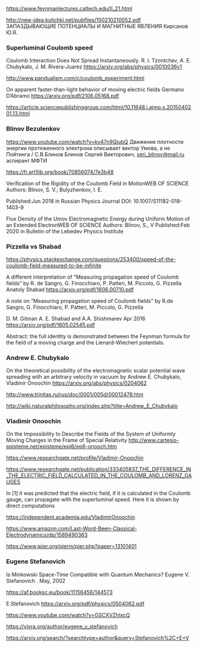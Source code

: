 https://www.feynmanlectures.caltech.edu/II_21.html

http://new-idea.kulichki.net/pubfiles/150210210052.pdf
ЗАПАЗДЫВАЮЩИЕ ПОТЕНЦИАЛЫ И МАГНИТНЫЕ ЯВЛЕНИЯ Кирсанов Ю.Я.

### Superluminal  Coulomb speed
Coulomb Interaction Does Not Spread Instantaneously. R. I. Tzontchev, A. E. Chubykalo, J. M. Rivera-Juarez
https://arxiv.org/abs/physics/0010036v1

http://www.pandualism.com/c/coulomb_experiment.html 

On apparent faster-than-light behavior of moving electric fields
Germano D’Abramo
https://arxiv.org/pdf/2106.05168.pdf 


https://article.sciencepublishinggroup.com/html/10.11648.j.ajmp.s.2015040201.13.html


### Blinov Bezulenkov

https://www.youtube.com/watch?v=kv47n9QjubQ  Движение плотности энергии протяженного электрона описывает вектор Умова, а не Пойтинга / С.В.Блинов
Блинов Сергей Викторович, serj_blinov@mail.ru 
аспирант МФТИ

https://fr.art1lib.org/book/70856074/7e3b48

Verification of the Rigidity of the Coulomb Field in MotionWEB OF SCIENCE
Authors:  Blinov, S. V.; Bulyzhenkov, I. E. 

Published:Jun 2018 in Russian Physics Journal
DOI: 10.1007/S11182-018-1403-9


Flux Density of the Umov Electromagnetic Energy during Uniform Motion of an Extended ElectronWEB OF SCIENCE
Authors:  Blinov, S., V   Published:Feb 2020 in Bulletin of the Lebedev Physics Institute

### Pizzella vs Shabad

https://physics.stackexchange.com/questions/253400/speed-of-the-coulomb-field-measured-to-be-infinite

A different interpretation of ”Measuring propagation speed of Coulomb fields” by R. de Sangro, G. Finocchiaro, P. Patteri,
M. Piccolo, G. Pizzella
Anatoly Shabad
https://arxiv.org/pdf/1606.00710.pdf

A note on ”Measuring propagation speed of Coulomb fields” by R.de Sangro, G. Finocchiaro, P. Patteri, M. Piccolo, G. Pizzella

D. M. Gitman A. E. Shabad and A.A. Shishmarev  Apr 2016
https://arxiv.org/pdf/1605.02545.pdf

Abstract: 
the full identity is demonstrated between the Feynman formula for the field of a moving charge 
and the Lienard-Wiechert potentials.

### Andrew E. Chubykalo

On the theoretical possibility of the electromagnetic scalar potential wave spreading with an arbitrary velocity in vacuum
by Andrew E. Chubykalo, Vladimir Onoochin
https://arxiv.org/abs/physics/0204062  

http://www.trinitas.ru/rus/doc/0001/005d/00012478.htm

http://wiki.naturalphilosophy.org/index.php?title=Andrew_E_Chubykalo

### Vladimir Onoochin
On the Impossibility to Describe the Fields of the System of Uniformly Moving Charges in the Frame of Special Relativity
http://www.cartesio-episteme.net/episteme/epi6/ep6-onooch.htm

https://www.researchgate.net/profile/Vladimir-Onoochin


https://www.researchgate.net/publication/333405837_THE_DIFFERENCE_IN_THE_ELECTRIC_FIELD_CALCULATED_IN_THE_COULOMB_AND_LORENZ_GAUGES

In [1] it was predicted that the electric field, if it is calculated in the Coulomb gauge, can propagate with the superluminal speed. Here it is shown by direct computations


https://independent.academia.edu/VladimirOnoochin

https://www.amazon.com/Last-Word-Been-Classical-Electrodynamics/dp/1589490363

https://www.jpier.org/pierm/pier.php?paper=13101401



### Eugene Stefanovich

Is Minkowski Space-Time Compatible with Quantum Mechanics?
Eugene V. Stefanovich . May, 2002

https://af.booksc.eu/book/11156456/144573

E.Stefanovich
https://arxiv.org/pdf/physics/0504062.pdf 

https://www.youtube.com/watch?v=GSCXVZhIxcQ

https://vixra.org/author/eugene_v_stefanovich

https://arxiv.org/search/?searchtype=author&query=Stefanovich%2C+E+V

